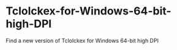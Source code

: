# Tclolckex-for-Windows-64-bit-high-DPI
Find a new version  of Tclolckex for Windows 64-bit high DPI
